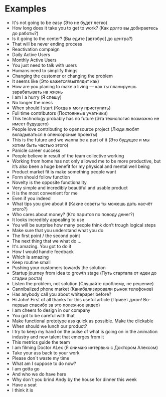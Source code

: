 # Examples

- It's not going to be easy (Это не будет легко)  
- How long does it take you to get to work? (Как долго вы добираетесь до работы?)  
- Is it going to the center? (Вы едите [автобус] до центра?)
- That will be never ending process
- Reactivation compaign
- Daily Active Users
- Monthly Active Users 
- You just need to talk with users
- Humans need to simplify things
- Changing the customer or changing the problem
- It seems like (Это кажется/выглядит как)
- How are you planing to make a living — как ты планируешь зарабатывать на жизнь
- I am I a hurry (Я спешу)
- No longer the mess
- When should I start (Когда я могу приступить)
- Full time contributors (Постоянные учатники)
- This technology probably has no future (Эта технология возможно не имеет будущего)
- People love contributing to opensource project (Люди любят вкладываться в опенсорсные проекты)
- This is the future and we wanna be a part of it (Это будущее и мы хотим быть частью этого)
- Panicle career success
- People believe in result of the team collective working
- Working from home has not only allowed me to be more productive, but it’s also been a huge benefit for my physical and mental well being
- Product market fit is make something people want
- Form should follow function
- Novelty is the opposite functionality
- Very simple and incredibly beautiful and usable product
- It is the most convenient for me
- Even if you indeed
- What tips you give about it (Какие советы ты можешь дать насчёт этого?)
- Who cares about money? (Кто парится по поводу денег?)
- It looks incredibly appealing to use
- You will be surprise how many people think don’t trough logical steps
- Make sure that you understand what you do
- The first point / the second point
- The next thing that we what do ...
- It\'s amazing. You got to do it
- How I would handle feedback
- Which is amazing
- Keep routine small
- Pushing your customers towards the solution
- Startup journey from idea to growth stage (Путь стартапа от идеи до стадии роста)
- Listen the problem, not solution (Слушайте проблему, не решение)
- Сannibalized phone market (Канибализировали рынок телефонов)
- Has anybody call you about whitepaper before?
- Hi John! First of all thanks for this useful article (Привет джон! Во-первых спасибо за это полежное видео)
- I am cheers fo design in our company
- You got to be careful with that
- Make functional prototype ass quick as possible. Make the clickable
- When should we lunch our product?
- I try to keep my hand on the pulse of what is going on in the animation industry and new talent that emerges from it
- This metrics guide the team
- I am filming Doctor ALex (Я снимаю интервью с Доктором Алексом)
- Take your ass back to your work
- Please don\`t waste my time
- What am I suppose to do now?
- I am gotta go
- And who we do have here
- Why don\`t you brind Andy by the house for dinner this week
- Have a seat
- I think it is
